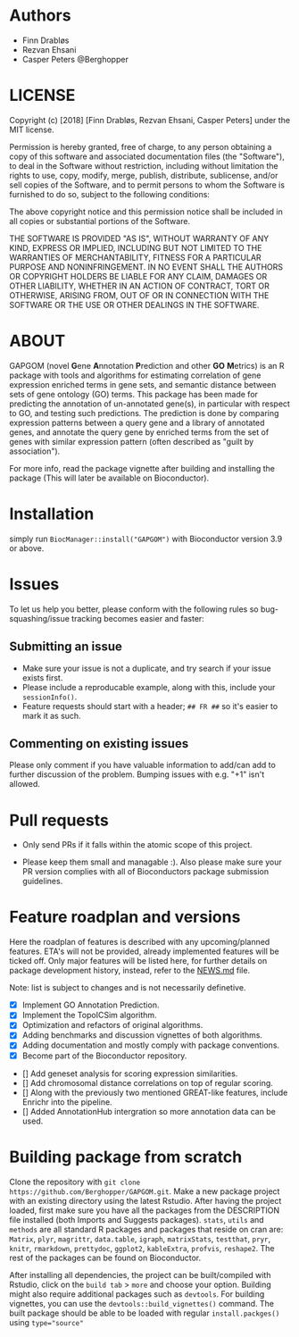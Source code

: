 # Authors

* Finn Drabløs
* Rezvan Ehsani
* Casper Peters @Berghopper

# LICENSE

Copyright (c) [2018] [Finn Drabløs, Rezvan Ehsani, Casper Peters] under the MIT license.

Permission is hereby granted, free of charge, to any person obtaining a copy of this software and associated documentation files (the "Software"), to deal in the Software without restriction, including without limitation the rights to use, copy, modify, merge, publish, distribute, sublicense, and/or sell copies of the Software, and to permit persons to whom the Software is furnished to do so, subject to the following conditions:

The above copyright notice and this permission notice shall be included in all copies or substantial portions of the Software.

THE SOFTWARE IS PROVIDED "AS IS", WITHOUT WARRANTY OF ANY KIND, EXPRESS OR IMPLIED, INCLUDING BUT NOT LIMITED TO THE WARRANTIES OF MERCHANTABILITY, FITNESS FOR A PARTICULAR PURPOSE AND NONINFRINGEMENT. IN NO EVENT SHALL THE AUTHORS OR COPYRIGHT HOLDERS BE LIABLE FOR ANY CLAIM, DAMAGES OR OTHER LIABILITY, WHETHER IN AN ACTION OF CONTRACT, TORT OR OTHERWISE, ARISING FROM, OUT OF OR IN CONNECTION WITH THE SOFTWARE OR THE USE OR OTHER DEALINGS IN THE SOFTWARE.

# ABOUT

GAPGOM (novel **G**ene **A**nnotation **P**rediction and other **GO** **M**etrics) is an R package with tools and algorithms for estimating correlation of gene expression enriched terms in gene sets, and semantic distance between sets of gene ontology (GO) terms.
This package has been made for predicting the annotation of un-annotated gene(s), in particular with respect to GO, and testing such predictions. 
The prediction is done by comparing expression patterns between a query gene and a library of annotated genes, and annotate the query gene by enriched terms from the set of genes with similar expression pattern (often described as "guilt by association").

For more info, read the package vignette after building and installing the package (This will later be available on Bioconductor).

# Installation

simply run `BiocManager::install("GAPGOM")` with Bioconductor version 3.9 or above.

# Issues

To let us help you better, please conform with the following rules so bug-squashing/issue tracking becomes easier and faster:

## Submitting an issue

- Make sure your issue is not a duplicate, and try search if your issue exists first.
- Please include a reproducable example, along with this, include your `sessionInfo()`.
- Feature requests should start with a header; `## FR ##` so it's easier to mark it as such.

## Commenting on existing issues

Please only comment if you have valuable information to add/can add to further discussion of the problem. Bumping issues with e.g. "+1" isn't allowed.

# Pull requests

- Only send PRs if it falls within the atomic scope of this project.

- Please keep them small and managable :). Also please make sure your PR version complies with all of Bioconductors package submission guidelines.

# Feature roadplan and versions

Here the roadplan of features is described with any upcoming/planned features. ETA's will not be provided, already implemented features will be ticked off. Only major features will be listed here, for further details on package development history, instead, refer to the [NEWS.md](NEWS.md) file.

Note: list is subject to changes and is not necessarily definetive.

- [x] Implement GO Annotation Prediction.
- [x] Implement the TopoICSim algorithm.
- [x] Optimization and refactors of original algorithms.
- [x] Adding benchmarks and discussion vignettes of both algorithms.
- [x] Adding documentation and mostly comply with package conventions.
- [x] Become part of the Bioconductor repository.
- [] Add geneset analysis for scoring expression similarities.
- [] Add chromosomal distance correlations on top of regular scoring.
- [] Along with the previously two mentioned GREAT-like features, include Enrichr into the pipeline.
- [] Added AnnotationHub intergration so more annotation data can be used.

# Building package from scratch

Clone the repository with `git clone https://github.com/Berghopper/GAPGOM.git`.
Make a new package project with an existing directory using the latest Rstudio.
After having the project loaded, first make sure you have all the packages from the DESCRIPTION file installed (both Imports and Suggests packages). `stats`, `utils` and `methods` are all standard R packages and packages that reside on cran are: `Matrix`, `plyr`, `magrittr`, `data.table`, `igraph`, `matrixStats`, `testthat`, `pryr`, `knitr`, `rmarkdown`, `prettydoc`, `ggplot2`, `kableExtra`, `profvis`, `reshape2`. The rest of the packages can be found on Bioconductor.

After installing all dependencies, the project can be built/compiled with Rstudio, click on the `build tab` > `more` and choose your option. Building might also require additional packages such as `devtools`. For building vignettes, you can use the `devtools::build_vignettes()` command. The built package should be able to be loaded with regular `install.packges()` using `type="source"`